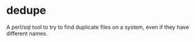 # dedupe
A perl/sql tool to try to find duplicate files on a system, even if they have different names.
